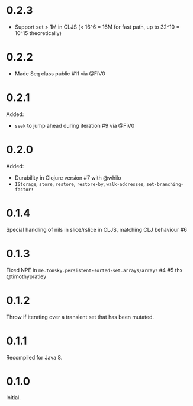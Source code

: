 # 0.2.3

- Support set > 1M in CLJS (< 16^6 = 16M for fast path, up to 32^10 = 10^15 theoretically)

# 0.2.2

- Made Seq class public #11 via @FiV0

# 0.2.1

Added:

- `seek` to jump ahead during iteration #9 via @FiV0

# 0.2.0

Added:

- Durability in Clojure version #7 with @whilo
- `IStorage`, `store`, `restore`, `restore-by`, `walk-addresses`, `set-branching-factor!`

# 0.1.4

Special handling of nils in slice/rslice in CLJS, matching CLJ behaviour #6

# 0.1.3

Fixed NPE in `me.tonsky.persistent-sorted-set.arrays/array?` #4 #5 thx @timothypratley

# 0.1.2

Throw if iterating over a transient set that has been mutated.

# 0.1.1

Recompiled for Java 8.

# 0.1.0

Initial.